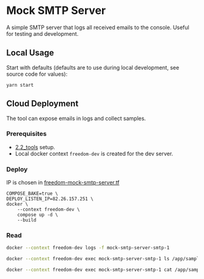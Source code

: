 # Mock SMTP Server

A simple SMTP server that logs all received emails to the console. Useful for testing and development.

## Local Usage

Start with defaults (defaults are to use during local development, see source code for values):

`yarn start`

## Cloud Deployment

The tool can expose emails in logs and collect samples.

### Prerequisites

- [2.2_tools](../../deploy/2.2_tools) setup.
- Local docker context `freedom-dev` is created for the dev server.

### Deploy

IP is chosen in [freedom-mock-smtp-server.tf](../../deploy/2.2_tools/freedom-mock-smtp-server.tf)

```
COMPOSE_BAKE=true \
DEPLOY_LISTEN_IP=82.26.157.251 \
docker \
    --context freedom-dev \
    compose up -d \
    --build
```

### Read

```bash
docker --context freedom-dev logs -f mock-smtp-server-smtp-1

docker --context freedom-dev exec mock-smtp-server-smtp-1 ls /app/samples

docker --context freedom-dev exec mock-smtp-server-smtp-1 cat /app/samples/someEmail.eml > someEmail.eml
```
